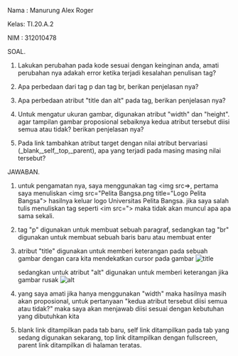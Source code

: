 Nama : Manurung Alex Roger

Kelas: TI.20.A.2

NIM  : 312010478

SOAL.
 
 1. Lakukan perubahan pada kode sesuai dengan keinginan anda, amati perubahan nya  adakah error ketika terjadi kesalahan penulisan tag?

 2. Apa perbedaan dari tag p dan tag br, berikan penjelasan nya?
 
 3. Apa perbedaan atribut "title dan alt" pada tag, berikan penjelasan nya?

 4. Untuk mengatur ukuran gambar, digunakan atribut "width" dan "height". agar tampilan gambar proposional sebaiknya kedua atribut tersebut diisi semua atau tidak? berikan penjelasan nya?

 5. Pada link tambahkan atribut target dengan nilai atribut bervariasi (_blank,_self,_top,_parent), apa yang terjadi pada masing masing nilai tersebut?


JAWABAN.

 1. untuk pengamatan nya, saya menggunakan tag <img src=>, pertama saya menuliskan <img src="Pelita Bangsa.png title="Logo Pelita Bangsa"> hasilnya keluar logo Universitas Pelita Bangsa. jika saya salah tulis menuliskan tag seperti <im src="> maka tidak akan muncul apa apa sama sekali.

 2. tag "p" digunakan untuk membuat sebuah paragraf, sedangkan tag "br" digunakan untuk membuat sebuah baris baru atau membuat enter

 3. atribut "title" digunakan untuk memberi keterangan pada sebuah gambar dengan cara kita mendekatkan cursor pada gambar
![title](https://user-images.githubusercontent.com/101391579/157886758-68f38e0b-7c1b-4fb5-8edd-b65bf5db52d3.png)

    
    sedangkan untuk atribut "alt" digunakan untuk memberi keterangan jika gambar rusak
    ![alt](https://user-images.githubusercontent.com/101391579/157887386-18ca0bb7-dc84-48cd-9e5a-8cc69c401962.png)
    
 4. yang saya amati jika hanya menggunakan "width" maka hasilnya masih akan proposional, untuk pertanyaan "kedua atribut tersebut diisi semua atau tidak?" maka saya akan menjawab diisi sesuai dengan kebutuhan yang dibutuhkan kita

 5. blank link ditampilkan pada tab baru, self link ditampilkan pada tab yang sedang digunakan sekarang, top link ditampilkan dengan fullscreen, parent link ditampilkan di halaman teratas.

